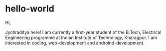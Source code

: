 # hello-world

Hi,

Jyotiraditya here! I am currently a first-year student of the B.Tech, Electrical Engineering programme at Indian Institute of Technology, Kharagpur. I am interested in coding, web-development and androind-development.
